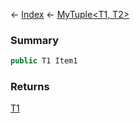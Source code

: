 ← [Index](Api-Index) ← [MyTuple<T1, T2>](VRage.MyTuple`2)

### Summary

```csharp
public T1 Item1
```

### Returns

[T1]()

